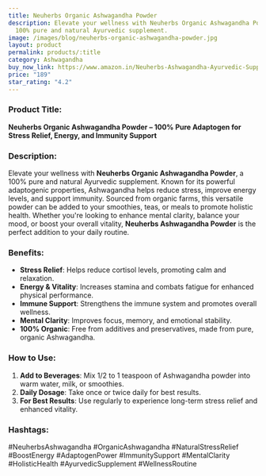 ```yaml
---
title: Neuherbs Organic Ashwagandha Powder
description: Elevate your wellness with Neuherbs Organic Ashwagandha Powder, a
  100% pure and natural Ayurvedic supplement.
image: /images/blog/neuherbs-organic-ashwagandha-powder.jpg
layout: product
permalink: products/:title
category: Ashwagandha
buy_now_link: https://www.amazon.in/Neuherbs-Ashwagandha-Ayurvedic-Supplement-Certified/dp/B0BF9J6JV3/ref=sr_1_16?crid=1GYTAEQXSPQJD&tag=m0150-21
price: "189"
star_rating: "4.2"
---
```

### Product Title:
**Neuherbs Organic Ashwagandha Powder – 100% Pure Adaptogen for Stress Relief, Energy, and Immunity Support**

### Description:
Elevate your wellness with **Neuherbs Organic Ashwagandha Powder**, a 100% pure and natural Ayurvedic supplement. Known for its powerful adaptogenic properties, Ashwagandha helps reduce stress, improve energy levels, and support immunity. Sourced from organic farms, this versatile powder can be added to your smoothies, teas, or meals to promote holistic health. Whether you're looking to enhance mental clarity, balance your mood, or boost your overall vitality, **Neuherbs Ashwagandha Powder** is the perfect addition to your daily routine.

### Benefits:
- **Stress Relief**: Helps reduce cortisol levels, promoting calm and relaxation.
- **Energy & Vitality**: Increases stamina and combats fatigue for enhanced physical performance.
- **Immune Support**: Strengthens the immune system and promotes overall wellness.
- **Mental Clarity**: Improves focus, memory, and emotional stability.
- **100% Organic**: Free from additives and preservatives, made from pure, organic Ashwagandha.

### How to Use:
1. **Add to Beverages**: Mix 1/2 to 1 teaspoon of Ashwagandha powder into warm water, milk, or smoothies.
2. **Daily Dosage**: Take once or twice daily for best results.
3. **For Best Results**: Use regularly to experience long-term stress relief and enhanced vitality.

### Hashtags:
#NeuherbsAshwagandha #OrganicAshwagandha #NaturalStressRelief #BoostEnergy #AdaptogenPower #ImmunitySupport #MentalClarity #HolisticHealth #AyurvedicSupplement #WellnessRoutine

